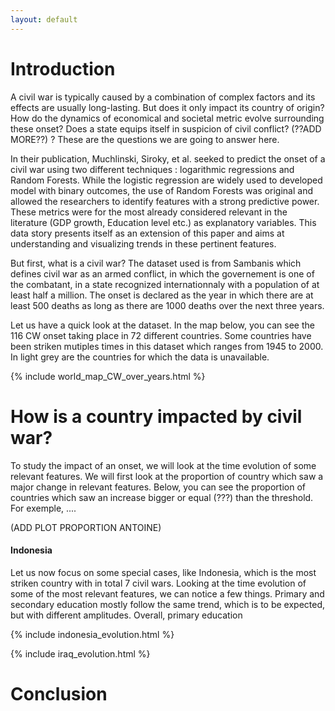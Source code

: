 ```yaml
---
layout: default
---
```


# Introduction

A civil war is typically caused by a combination of complex factors and its effects are usually long-lasting. But does it only impact its country of origin? How do the dynamics of economical and societal metric evolve surrounding these onset? Does a state equips itself in suspicion of civil conflict? (??ADD MORE??) ? These are the questions we are going to answer here.

In their publication, Muchlinski, Siroky, et al. seeked to predict the onset of a civil war using two different techniques : logarithmic regressions and Random Forests. While the logistic regression are widely used to developed model with binary outcomes, the use of Random Forests was original and allowed the researchers to identify features with a strong predictive power.
These metrics were for the most already considered relevant in the literature (GDP growth, Education level etc.) as explanatory variables. This data story presents itself as an extension of this paper and aims at understanding and visualizing trends in these pertinent features.

But first, what is a civil war? The dataset used is from Sambanis which defines civil war as an armed conflict, in which the governement is one of the combatant, in a state recognized internationnaly with a population of at least half a million. The onset is declared as the year in which there are at least 500 deaths as long as there are 1000 deaths over the next three years. 

Let us have a quick look at the dataset. In the map below, you can see the 116 CW onset taking place in 72 different countries. Some countries have been striken mutiples times in this dataset which ranges from 1945 to 2000. In light grey are the countries for which the data is unavailable. 

{% include world_map_CW_over_years.html %}


# How is a country impacted by civil war?

To study the impact of an onset, we will look at the time evolution of some relevant features. We will first look at the proportion of country which saw a major change in relevant features. Below, you can see the proportion of countries which saw an increase bigger or equal (???) than the threshold. For exemple, ....

(ADD PLOT PROPORTION ANTOINE)

#### Indonesia
Let us now focus on some special cases, like Indonesia, which is the most striken country with in total 7 civil wars. Looking at the time evolution of some of the most relevant features, we can notice a few things. Primary and secondary education mostly follow the same trend, which is to be expected, but with different amplitudes. Overall, primary education 

{% include indonesia_evolution.html %}


{% include iraq_evolution.html %}




# Conclusion

